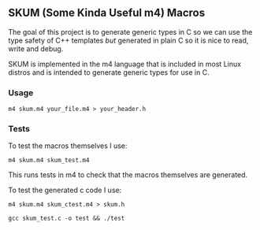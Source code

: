 ## SKUM (Some Kinda Useful m4) Macros

The goal of this project is to generate generic types in C so we
can use the type safety of C++ templates _but_ generated in plain C so 
it is nice to read, write and debug.

SKUM is implemented in the m4 language that is included in most Linux distros
and is intended to generate generic types for use in C.

### Usage

`m4 skum.m4 your_file.m4 > your_header.h`

### Tests

To test the macros themselves I use:

`m4 skum.m4 skum_test.m4`

This runs tests in m4 to check that the macros themselves are generated.

To test the generated c code I use:

`m4 skum.m4 skum_ctest.m4 > skum.h`

`gcc skum_test.c -o test && ./test`

